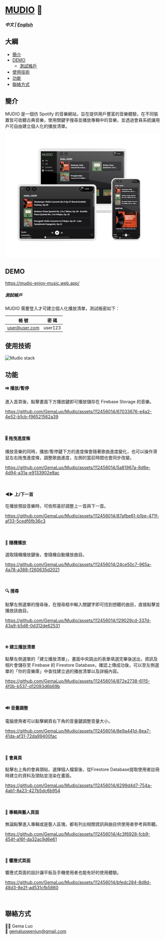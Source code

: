 # [MUDIO](https://mudio-enjoy-music.web.app/) :musical_note:

##### 中文 | [English](./README.md)

## 大綱

- [簡介](#簡介)
- [DEMO](#DEMO)
  - [測試帳戶](#測試帳戶)
- [使用技術](#使用技術)
- [功能](#功能)
- [聯絡方式](#聯絡方式)

## 簡介

MUDIO 是一個仿 Spotify 的音樂網站，旨在提供用戶豐富的音樂體驗，在不同裝置皆可收聽古典音樂，使用關鍵字搜尋並播放專輯中的音樂，並透過會員系統讓用戶可自由建立個人化的播放清單。

![專案圖片（裝置別）](/images/readme-pic.png)

## DEMO

https://mudio-enjoy-music.web.app/

##### 測試帳戶

MUDIO 需要登入才可建立個人化播放清單，測試帳密如下：

| 帳 號         | 密 碼   |
| ------------- | ------- |
| user@user.com | user123 |

## 使用技術

![Mudio stack](https://github.com/GemaLuo/Mudio/assets/112456014/e82e2fcb-6fa8-4bb2-9411-5add274a4ac3)


## 功能

#### :play_or_pause_button: 播放/暫停

進入首頁後，點擊畫面下方播放鍵即可播放儲存在 Firebase Storage 的音樂。


https://github.com/GemaLuo/Mudio/assets/112456014/67033676-e4a2-4e52-b1cb-f96521562a39

<br>

#### :level_slider: 拖曳進度條

播放音樂的同時，播放/暫停鍵下方的進度條會隨著歌曲進度變化，也可以操作滑鼠左右拖曳進度條，調整歌曲進度，左側的當前時間也會同步改變。


https://github.com/GemaLuo/Mudio/assets/112456014/5a81967a-8d6e-4d94-a31a-e9133902e8ac

<br>

#### :arrow_backward::arrow_forward: 上/下一首

在播放預設音樂時，可依照喜好調整上一首與下一首。


https://github.com/GemaLuo/Mudio/assets/112456014/87afbe61-b1be-471f-af33-5cedf6fb36c3

<br>

#### :twisted_rightwards_arrows: 隨機播放

選取隨機播放鍵後，會隨機自動播放曲目。


https://github.com/GemaLuo/Mudio/assets/112456014/24ce50c7-965a-4a78-a388-f260635d2021

<br>

#### :mag: 搜尋

點擊左側選單的搜尋後，在搜尋框中輸入關鍵字即可找到想聽的曲目，直接點擊並播放該曲目。


https://github.com/GemaLuo/Mudio/assets/112456014/129029cd-337d-43a9-b5d8-0d312de62531

<br>

#### :heavy_plus_sign: 建立播放清單

點擊左側選單的「建立播放清單」，畫面中央跳出的表單填選完畢後送出，資訊及相片會儲存至 Firebase 的 Firestore Database，確認上傳成功後，可以至左側選單的「你的音樂庫」中查找建立過的播放清單以及詳細內容。


https://github.com/GemaLuo/Mudio/assets/112456014/872e2738-6115-4f0b-b537-d12093d6b69b

<br>

#### :loud_sound: 音量調整

電腦使用者可以點擊網頁右下角的音量鍵調整音量大小。


https://github.com/GemaLuo/Mudio/assets/112456014/8e9a441d-8ea7-41da-af31-72da99400fac

<br>

#### :bust_in_silhouette: 會員頁

點擊右上角的會員頭貼，選擇個人檔案後，從Firestore Database提取使用者註冊時建立的資料及頭貼並渲染在畫面。


https://github.com/GemaLuo/Mudio/assets/112456014/6299d4d7-754a-4ab1-8a23-427b5dc6b954

<br>

#### :page_with_curl: 專輯與藝人頁面

無論點擊進入專輯或是藝人區塊，都有列出相關資訊與曲目供使用者參考與聆聽。


https://github.com/GemaLuo/Mudio/assets/112456014/4c3f6928-fcb9-454f-a16f-da32ac9d6e61

<br>

#### :iphone: 響應式頁面

響應式頁面的設計讓平板及手機使用者也能有好的使用體驗。


https://github.com/GemaLuo/Mudio/assets/112456014/bfedc284-8d8d-48d3-8e2f-ad531cfb5860

<br>

## 聯絡方式

:woman_technologist: Gema Luo<br>
:email: gemaluowenjun@gmail.com

